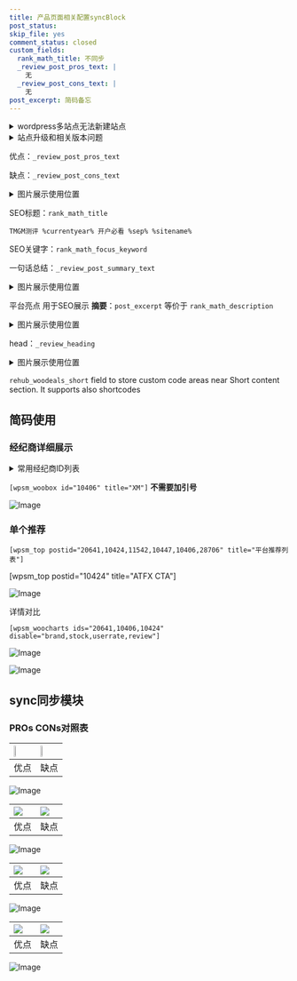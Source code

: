 ```yaml
---
title: 产品页面相关配置syncBlock
post_status: 
skip_file: yes
comment_status: closed
custom_fields:
  rank_math_title: 不同步
  _review_post_pros_text: |
    无
  _review_post_cons_text: |
    无
post_excerpt: 简码备忘
---
```

<details><summary>wordpress多站点无法新建站点</summary>

<li>和报错需要清理cookies一样的原因</li>
<li>wp-config.php里面<code>define( 'SUBDOMAIN_INSTALL', false );//子域名安装</code></li>
<li>新建子站点是用<code>define( 'SUBDOMAIN_INSTALL', true);//子域名安装</code> 完成以后，改成<code>false</code></li>
</details>

<details><summary>站点升级和相关版本问题</summary>

<p>wordpress：5.9.9
woocommerce：7.5.1
出现问题的地方：主题选项里面>><strong>Product layout >>compact style</strong></p>
<p>如何出现没有用过的字段 导致无法保存。先导出配置 然后进行修改，后面再次恢复即可。</p>
<p>出现部分字段无法显示时，需要返回默认布局后，对产品进行保存就好了。</p>
<p></p>
</details>

优点：`_review_post_pros_text`

缺点：`_review_post_cons_text`

<details><summary>图片展示使用位置</summary>

<img src="https://prod-files-secure.s3.us-west-2.amazonaws.com/39ed1227-6d7d-4570-be36-9ccd4a2c4241/f51d3d83-55d4-4bdf-9604-f37ec77ab556/Untitled.png?X-Amz-Algorithm=AWS4-HMAC-SHA256&X-Amz-Content-Sha256=UNSIGNED-PAYLOAD&X-Amz-Credential=ASIAZI2LB466RHVETYUU%2F20250922%2Fus-west-2%2Fs3%2Faws4_request&X-Amz-Date=20250922T105521Z&X-Amz-Expires=3600&X-Amz-Security-Token=IQoJb3JpZ2luX2VjEKP%2F%2F%2F%2F%2F%2F%2F%2F%2F%2FwEaCXVzLXdlc3QtMiJHMEUCIDstGTgSgYF%2FntlwJzd7rkXzDZV%2Bl4OUmsTXuCRazhi2AiEA%2FTTKCMFiKpSUpdEUR7rYoYVjOz%2BuDT%2FtsixSGiz7bEoq%2FwMILBAAGgw2Mzc0MjMxODM4MDUiDLcxQAu61Iy3stbWvyrcAy%2FsS8ZuPNig7mukPtX7LAB1R6%2BsTp%2FEMG8x8NbMZmYG%2BD%2FtWWltZ6mFh%2FNFlC2KUsYkApVB9fgYzrak%2BDryta50WJXhZwoPGLc7nfPzxH0s%2BWjLK3qHDQheplg9k0cp4F%2BiCe9uoUufjjZxMYNXNrH10yQ8q64Lahxx1gI%2Fl%2BvSiMBvTZt%2B5lysNKBumADtwVUjQ%2BthtLciisEfx9irKld%2BXEyGPplMobm2wSV2mCetzJOS%2BEBS8AIr6nRZOSbJ5%2BiixgsAGVIs5EzazceX2O7v3ySMTTJw05bIWKoBW2z1uH0ENvY6K8O7ouGKxHzewA6b3Ao1az7067XAwL%2BQB0WvKAdfw1uwJGxZ4zvElPhB%2FPG729%2Fm2fT%2FZsGW3JmOYPPkMtC%2BwOtgdN%2B%2FlUBt0WORXPRPzTb4Ku3UamWjztCyEZ5yE6Xc187SRNE%2F04yEEnZ3bUk8AX0Z0iSBkrudh0dV8WO4l4RV%2FPF%2BaOXNi9qHBQ7zAfEQSsq1%2FmOi3IcO5nMLYLzv9N1PRCElk16LXE5ZiQD6xyilOFLg02bJEOe7g1vfVT66nfCNSP0RaR2WiDW%2Fll%2BvhvoXk51jIe0lBWXBbLuBTD%2Bc2CpIcqWCy71ss7wJwDJLRYosrgCxMLTRxMYGOqUBI0u9QASwMAbIxcWfXushK72ofVU3sfSLY6aXr8t%2FWAff8MtJyKReUcUj2ZHBZIWvaGzsMk7OGutJsZs%2BIrIl8CMETXPXwSP8%2FjrfaewPgt%2BO2DRpJC4tXmdUnj29kg90koTtVxCd2jRBoQ%2FjZV6VX5CtblxLnNWfZEkaJoxKqMhe6MhBYx%2B%2FyJIIAI4XIOSSeJwQ01psVI4ubrD%2BH7GIAgHNDGPu&X-Amz-Signature=c431a992e3e0e623425e20a74d50270c2df39fa4e3c1b77e6c3483ade6d3386b&X-Amz-SignedHeaders=host&x-amz-checksum-mode=ENABLED&x-id=GetObject" alt="Image">
</details>

SEO标题：`rank_math_title`

`TMGM测评 %currentyear% 开户必看 %sep% %sitename%`

SEO关键字：`rank_math_focus_keyword`

一句话总结：`_review_post_summary_text`

<details><summary>图片展示使用位置</summary>

<img src="https://prod-files-secure.s3.us-west-2.amazonaws.com/39ed1227-6d7d-4570-be36-9ccd4a2c4241/4b96a922-296c-4f4e-8630-d1c870cbce01/Untitled.png?X-Amz-Algorithm=AWS4-HMAC-SHA256&X-Amz-Content-Sha256=UNSIGNED-PAYLOAD&X-Amz-Credential=ASIAZI2LB4662N2KBLWM%2F20250922%2Fus-west-2%2Fs3%2Faws4_request&X-Amz-Date=20250922T105521Z&X-Amz-Expires=3600&X-Amz-Security-Token=IQoJb3JpZ2luX2VjEKP%2F%2F%2F%2F%2F%2F%2F%2F%2F%2FwEaCXVzLXdlc3QtMiJGMEQCIDpg29ggLCUmDw9aSZztXZsbwoxUkhyrgRxfERA5RMuNAiAdV8ynEIkP7tq3oza8iIR%2B%2BBsul8jf%2FQZEmgMWgs4NYyr%2FAwgsEAAaDDYzNzQyMzE4MzgwNSIMaV5Edqn7UimuXyy1KtwDEz7ZN7MOUefM6ZA3h0s34yA5OOJJWBwQ%2BbNeNUN%2F1Nj6NAKzGF4j5VxPBGQGZqM5189ULoQH8m6YhtjLCVNVb4GmN7lZrZH3FiqjoXLQvkSYH9JLsFbvI9uoAeUye5mLzftwryRwNcLgoSflRh0esU%2Ffyapw3DlNzmU4KNmf4Hf1pWhXuMV%2FsRXADt0wKC%2Fsb4RD%2BWtx%2FD3g%2FHHdixlYlXiWj9d40oqsW6uAVGfwfgrBVM56wgVl%2FM9f0%2B9fGG5Blb30XRGdQ%2B93CAqQGddGW9HxY3S45tSjERFNwCRH7VFOF4J5eyfIbHrfsQVtWEQ7mMkO7xS61wOB1Ogt2s0ZGKrinvg6csrGIscuS8OnG106%2Bh2VQuwvfpyJiavZQmaoRNqX4gf8LP5IiCLu1KRbo551c0DwhdE4k%2Bmxha1QKfNr6G%2BgX8FtPmcHF0CXMz%2B9blmSYH1YRNJlq07yM6zMtnPCxgyhQ3QXsFF4KFajsMQQv8OpJhHsdEY87nWhBq1bNz%2FMnlFhQjhuH4QpFPhzKNBFJF7UT4GKvmOW2ALVLF7IbrJo2kKAoSb%2FdWamKkApEZBuRSRa7H1oZlxA7rXanmYA4ayFEkhjZ1BVbYTiLkJL0rvA0mKjrmf%2FcwIwotHExgY6pgFiuSlwb7F9IBBlcskHjLSjMahXBonekhRQ33Ebm8fjn4VehEsANNTfmF870SqxIeUpabCJhE8lTZ89FVfBFdKUl6vKLUtoZzUru6tZRM0ZbB0lqbCW9cZ5BZP2CXxY6CCy5TdJdpzmn3A2iQmFji6Jc5locZBfyCmv5mLmauz2iFCJUGNBy%2BIuK2zBaO5lPTA3wADle5x9THYJ6DABNCB6kiUc9xNp&X-Amz-Signature=ee6bb05a33ed143d4d942c98c514c73dcb1d73d04644edf964a26550d8fb40b3&X-Amz-SignedHeaders=host&x-amz-checksum-mode=ENABLED&x-id=GetObject" alt="Image">
</details>

平台亮点 用于SEO展示 **摘要**：`post_excerpt`  等价于 `rank_math_description`

<details><summary>图片展示使用位置</summary>

<img src="https://prod-files-secure.s3.us-west-2.amazonaws.com/39ed1227-6d7d-4570-be36-9ccd4a2c4241/1ee11f63-b60a-4dfe-a7a7-d58ff23b5d88/Untitled.png?X-Amz-Algorithm=AWS4-HMAC-SHA256&X-Amz-Content-Sha256=UNSIGNED-PAYLOAD&X-Amz-Credential=ASIAZI2LB466QIY5BX2S%2F20250922%2Fus-west-2%2Fs3%2Faws4_request&X-Amz-Date=20250922T105521Z&X-Amz-Expires=3600&X-Amz-Security-Token=IQoJb3JpZ2luX2VjEKP%2F%2F%2F%2F%2F%2F%2F%2F%2F%2FwEaCXVzLXdlc3QtMiJHMEUCIBtFelMT5e36JME89gWthJJGwgLpaB%2FA0Nz7NjZIKg6tAiEAiHODqkTFR5qrOn6cogYrNIvJ5C39IK1wdcQOhKrCzOMq%2FwMILBAAGgw2Mzc0MjMxODM4MDUiDLAfYxxKalKV9mf8WSrcAx3z6Nv%2B%2Fxw1KtytQbCD2KvpcUT7ZOaG%2BNKFYtQZ6MAxeK74woHEU2QSoPcvSXCz7sqFr7ANANUTSHWPdqyzu74sAtC4Xm7bk9XgjfkoR9wrFu8zJGf9FVMVbPhBj59XJoCgC742dU1cfOYjy3%2BYUVqb23EY%2FKgKXtg80RkPaVEbCrYzIr0%2FRYy7JibFzMJz9Tzc9R8sJRZonUNpWfboTGUB8ltogfdh7o0vuHZSeO6eIBXSnCoV%2F81ZdF5eIJdHhmPVtYTYXyDPHRbEkVqzDVfxtsoQp%2BnW%2F0vDCt6b5EjVS2s67C0w%2BvmZhf8PR0zv2myzoAtD82WdfFtc3F%2FKqJeAWiUuIgH%2FlVmP9xYH%2FnGlxFGyypN5VJCRejifTQMQStYjXIhKjbXqYOnGswBF2XMXrdfyrNaqF7%2FkolUVkYglhfkCbU2g8L5Mo2%2FJSSz6ufob%2B8bQcaitTjLdlyqRFBDpDIU9W7fzx7COKjGv%2FgbjYduz4WWyjb2uf94ICbp3aFTLo9Xaf%2BsTWOZTkobmeUuiTAObQz34kYG78c1P%2BJZmY682QAohbVtEsVbEWi84mMA5%2BWr2yvDg0DeA9AYuT4q%2Bo6P8wNh3zhJizxLIYgT%2FgyBzUWomqHlWla3GMK%2FRxMYGOqUBifX2%2BfO1VTkDrahVCcERS5unvv3XLlnYtQDr9C6o9SnUIHhRn3Qpt0D%2FDr3WAQn%2BMl3lyhIxlQiS3Ev8um0JO0A1Ik5iDnw3SPT7h7lDDcfENEP1yK9bZ6Hg2tsKgC0dFXZNEmzqlrteuiNlbgCJS7vHzfM%2BUQZ93MO06yBw%2BF2sQhVtxy%2FDB2I%2F%2B9Dtyb9QYTzvbChknwgFSlhUhi6TtN8fa9HS&X-Amz-Signature=bb10395de4e3160d8826dcf299cee1202d5134fbfaf24c4a154c8f0790718387&X-Amz-SignedHeaders=host&x-amz-checksum-mode=ENABLED&x-id=GetObject" alt="Image">
<img src="https://prod-files-secure.s3.us-west-2.amazonaws.com/39ed1227-6d7d-4570-be36-9ccd4a2c4241/ad4118b5-78d8-4fbe-801e-3b29b5d99c01/Untitled.png?X-Amz-Algorithm=AWS4-HMAC-SHA256&X-Amz-Content-Sha256=UNSIGNED-PAYLOAD&X-Amz-Credential=ASIAZI2LB466QIY5BX2S%2F20250922%2Fus-west-2%2Fs3%2Faws4_request&X-Amz-Date=20250922T105521Z&X-Amz-Expires=3600&X-Amz-Security-Token=IQoJb3JpZ2luX2VjEKP%2F%2F%2F%2F%2F%2F%2F%2F%2F%2FwEaCXVzLXdlc3QtMiJHMEUCIBtFelMT5e36JME89gWthJJGwgLpaB%2FA0Nz7NjZIKg6tAiEAiHODqkTFR5qrOn6cogYrNIvJ5C39IK1wdcQOhKrCzOMq%2FwMILBAAGgw2Mzc0MjMxODM4MDUiDLAfYxxKalKV9mf8WSrcAx3z6Nv%2B%2Fxw1KtytQbCD2KvpcUT7ZOaG%2BNKFYtQZ6MAxeK74woHEU2QSoPcvSXCz7sqFr7ANANUTSHWPdqyzu74sAtC4Xm7bk9XgjfkoR9wrFu8zJGf9FVMVbPhBj59XJoCgC742dU1cfOYjy3%2BYUVqb23EY%2FKgKXtg80RkPaVEbCrYzIr0%2FRYy7JibFzMJz9Tzc9R8sJRZonUNpWfboTGUB8ltogfdh7o0vuHZSeO6eIBXSnCoV%2F81ZdF5eIJdHhmPVtYTYXyDPHRbEkVqzDVfxtsoQp%2BnW%2F0vDCt6b5EjVS2s67C0w%2BvmZhf8PR0zv2myzoAtD82WdfFtc3F%2FKqJeAWiUuIgH%2FlVmP9xYH%2FnGlxFGyypN5VJCRejifTQMQStYjXIhKjbXqYOnGswBF2XMXrdfyrNaqF7%2FkolUVkYglhfkCbU2g8L5Mo2%2FJSSz6ufob%2B8bQcaitTjLdlyqRFBDpDIU9W7fzx7COKjGv%2FgbjYduz4WWyjb2uf94ICbp3aFTLo9Xaf%2BsTWOZTkobmeUuiTAObQz34kYG78c1P%2BJZmY682QAohbVtEsVbEWi84mMA5%2BWr2yvDg0DeA9AYuT4q%2Bo6P8wNh3zhJizxLIYgT%2FgyBzUWomqHlWla3GMK%2FRxMYGOqUBifX2%2BfO1VTkDrahVCcERS5unvv3XLlnYtQDr9C6o9SnUIHhRn3Qpt0D%2FDr3WAQn%2BMl3lyhIxlQiS3Ev8um0JO0A1Ik5iDnw3SPT7h7lDDcfENEP1yK9bZ6Hg2tsKgC0dFXZNEmzqlrteuiNlbgCJS7vHzfM%2BUQZ93MO06yBw%2BF2sQhVtxy%2FDB2I%2F%2B9Dtyb9QYTzvbChknwgFSlhUhi6TtN8fa9HS&X-Amz-Signature=7287389dd2c878e5ec55751360d258ce2788c40079d943b5e6ddcff89b6c7822&X-Amz-SignedHeaders=host&x-amz-checksum-mode=ENABLED&x-id=GetObject" alt="Image">
<img src="https://prod-files-secure.s3.us-west-2.amazonaws.com/39ed1227-6d7d-4570-be36-9ccd4a2c4241/a38cf7c9-a79c-4b64-9e94-13589fe0758b/Untitled.png?X-Amz-Algorithm=AWS4-HMAC-SHA256&X-Amz-Content-Sha256=UNSIGNED-PAYLOAD&X-Amz-Credential=ASIAZI2LB466QIY5BX2S%2F20250922%2Fus-west-2%2Fs3%2Faws4_request&X-Amz-Date=20250922T105521Z&X-Amz-Expires=3600&X-Amz-Security-Token=IQoJb3JpZ2luX2VjEKP%2F%2F%2F%2F%2F%2F%2F%2F%2F%2FwEaCXVzLXdlc3QtMiJHMEUCIBtFelMT5e36JME89gWthJJGwgLpaB%2FA0Nz7NjZIKg6tAiEAiHODqkTFR5qrOn6cogYrNIvJ5C39IK1wdcQOhKrCzOMq%2FwMILBAAGgw2Mzc0MjMxODM4MDUiDLAfYxxKalKV9mf8WSrcAx3z6Nv%2B%2Fxw1KtytQbCD2KvpcUT7ZOaG%2BNKFYtQZ6MAxeK74woHEU2QSoPcvSXCz7sqFr7ANANUTSHWPdqyzu74sAtC4Xm7bk9XgjfkoR9wrFu8zJGf9FVMVbPhBj59XJoCgC742dU1cfOYjy3%2BYUVqb23EY%2FKgKXtg80RkPaVEbCrYzIr0%2FRYy7JibFzMJz9Tzc9R8sJRZonUNpWfboTGUB8ltogfdh7o0vuHZSeO6eIBXSnCoV%2F81ZdF5eIJdHhmPVtYTYXyDPHRbEkVqzDVfxtsoQp%2BnW%2F0vDCt6b5EjVS2s67C0w%2BvmZhf8PR0zv2myzoAtD82WdfFtc3F%2FKqJeAWiUuIgH%2FlVmP9xYH%2FnGlxFGyypN5VJCRejifTQMQStYjXIhKjbXqYOnGswBF2XMXrdfyrNaqF7%2FkolUVkYglhfkCbU2g8L5Mo2%2FJSSz6ufob%2B8bQcaitTjLdlyqRFBDpDIU9W7fzx7COKjGv%2FgbjYduz4WWyjb2uf94ICbp3aFTLo9Xaf%2BsTWOZTkobmeUuiTAObQz34kYG78c1P%2BJZmY682QAohbVtEsVbEWi84mMA5%2BWr2yvDg0DeA9AYuT4q%2Bo6P8wNh3zhJizxLIYgT%2FgyBzUWomqHlWla3GMK%2FRxMYGOqUBifX2%2BfO1VTkDrahVCcERS5unvv3XLlnYtQDr9C6o9SnUIHhRn3Qpt0D%2FDr3WAQn%2BMl3lyhIxlQiS3Ev8um0JO0A1Ik5iDnw3SPT7h7lDDcfENEP1yK9bZ6Hg2tsKgC0dFXZNEmzqlrteuiNlbgCJS7vHzfM%2BUQZ93MO06yBw%2BF2sQhVtxy%2FDB2I%2F%2B9Dtyb9QYTzvbChknwgFSlhUhi6TtN8fa9HS&X-Amz-Signature=5bd414cdd01c65c5eb504aec326b47ef01cec7f42ff1009281ecf52cc1047f4b&X-Amz-SignedHeaders=host&x-amz-checksum-mode=ENABLED&x-id=GetObject" alt="Image">
<img src="https://prod-files-secure.s3.us-west-2.amazonaws.com/39ed1227-6d7d-4570-be36-9ccd4a2c4241/7da6fc1e-d2ac-42ae-8c75-cb5749aa18f6/Untitled.png?X-Amz-Algorithm=AWS4-HMAC-SHA256&X-Amz-Content-Sha256=UNSIGNED-PAYLOAD&X-Amz-Credential=ASIAZI2LB466QIY5BX2S%2F20250922%2Fus-west-2%2Fs3%2Faws4_request&X-Amz-Date=20250922T105521Z&X-Amz-Expires=3600&X-Amz-Security-Token=IQoJb3JpZ2luX2VjEKP%2F%2F%2F%2F%2F%2F%2F%2F%2F%2FwEaCXVzLXdlc3QtMiJHMEUCIBtFelMT5e36JME89gWthJJGwgLpaB%2FA0Nz7NjZIKg6tAiEAiHODqkTFR5qrOn6cogYrNIvJ5C39IK1wdcQOhKrCzOMq%2FwMILBAAGgw2Mzc0MjMxODM4MDUiDLAfYxxKalKV9mf8WSrcAx3z6Nv%2B%2Fxw1KtytQbCD2KvpcUT7ZOaG%2BNKFYtQZ6MAxeK74woHEU2QSoPcvSXCz7sqFr7ANANUTSHWPdqyzu74sAtC4Xm7bk9XgjfkoR9wrFu8zJGf9FVMVbPhBj59XJoCgC742dU1cfOYjy3%2BYUVqb23EY%2FKgKXtg80RkPaVEbCrYzIr0%2FRYy7JibFzMJz9Tzc9R8sJRZonUNpWfboTGUB8ltogfdh7o0vuHZSeO6eIBXSnCoV%2F81ZdF5eIJdHhmPVtYTYXyDPHRbEkVqzDVfxtsoQp%2BnW%2F0vDCt6b5EjVS2s67C0w%2BvmZhf8PR0zv2myzoAtD82WdfFtc3F%2FKqJeAWiUuIgH%2FlVmP9xYH%2FnGlxFGyypN5VJCRejifTQMQStYjXIhKjbXqYOnGswBF2XMXrdfyrNaqF7%2FkolUVkYglhfkCbU2g8L5Mo2%2FJSSz6ufob%2B8bQcaitTjLdlyqRFBDpDIU9W7fzx7COKjGv%2FgbjYduz4WWyjb2uf94ICbp3aFTLo9Xaf%2BsTWOZTkobmeUuiTAObQz34kYG78c1P%2BJZmY682QAohbVtEsVbEWi84mMA5%2BWr2yvDg0DeA9AYuT4q%2Bo6P8wNh3zhJizxLIYgT%2FgyBzUWomqHlWla3GMK%2FRxMYGOqUBifX2%2BfO1VTkDrahVCcERS5unvv3XLlnYtQDr9C6o9SnUIHhRn3Qpt0D%2FDr3WAQn%2BMl3lyhIxlQiS3Ev8um0JO0A1Ik5iDnw3SPT7h7lDDcfENEP1yK9bZ6Hg2tsKgC0dFXZNEmzqlrteuiNlbgCJS7vHzfM%2BUQZ93MO06yBw%2BF2sQhVtxy%2FDB2I%2F%2B9Dtyb9QYTzvbChknwgFSlhUhi6TtN8fa9HS&X-Amz-Signature=bd96c75b6473b38adad8e1fe99e2dcc8c15af0823363f599582419f16e1460bd&X-Amz-SignedHeaders=host&x-amz-checksum-mode=ENABLED&x-id=GetObject" alt="Image">
<img src="https://prod-files-secure.s3.us-west-2.amazonaws.com/39ed1227-6d7d-4570-be36-9ccd4a2c4241/7e97f40a-eaee-47f5-b2f9-475f96808fa7/Untitled.png?X-Amz-Algorithm=AWS4-HMAC-SHA256&X-Amz-Content-Sha256=UNSIGNED-PAYLOAD&X-Amz-Credential=ASIAZI2LB466QIY5BX2S%2F20250922%2Fus-west-2%2Fs3%2Faws4_request&X-Amz-Date=20250922T105521Z&X-Amz-Expires=3600&X-Amz-Security-Token=IQoJb3JpZ2luX2VjEKP%2F%2F%2F%2F%2F%2F%2F%2F%2F%2FwEaCXVzLXdlc3QtMiJHMEUCIBtFelMT5e36JME89gWthJJGwgLpaB%2FA0Nz7NjZIKg6tAiEAiHODqkTFR5qrOn6cogYrNIvJ5C39IK1wdcQOhKrCzOMq%2FwMILBAAGgw2Mzc0MjMxODM4MDUiDLAfYxxKalKV9mf8WSrcAx3z6Nv%2B%2Fxw1KtytQbCD2KvpcUT7ZOaG%2BNKFYtQZ6MAxeK74woHEU2QSoPcvSXCz7sqFr7ANANUTSHWPdqyzu74sAtC4Xm7bk9XgjfkoR9wrFu8zJGf9FVMVbPhBj59XJoCgC742dU1cfOYjy3%2BYUVqb23EY%2FKgKXtg80RkPaVEbCrYzIr0%2FRYy7JibFzMJz9Tzc9R8sJRZonUNpWfboTGUB8ltogfdh7o0vuHZSeO6eIBXSnCoV%2F81ZdF5eIJdHhmPVtYTYXyDPHRbEkVqzDVfxtsoQp%2BnW%2F0vDCt6b5EjVS2s67C0w%2BvmZhf8PR0zv2myzoAtD82WdfFtc3F%2FKqJeAWiUuIgH%2FlVmP9xYH%2FnGlxFGyypN5VJCRejifTQMQStYjXIhKjbXqYOnGswBF2XMXrdfyrNaqF7%2FkolUVkYglhfkCbU2g8L5Mo2%2FJSSz6ufob%2B8bQcaitTjLdlyqRFBDpDIU9W7fzx7COKjGv%2FgbjYduz4WWyjb2uf94ICbp3aFTLo9Xaf%2BsTWOZTkobmeUuiTAObQz34kYG78c1P%2BJZmY682QAohbVtEsVbEWi84mMA5%2BWr2yvDg0DeA9AYuT4q%2Bo6P8wNh3zhJizxLIYgT%2FgyBzUWomqHlWla3GMK%2FRxMYGOqUBifX2%2BfO1VTkDrahVCcERS5unvv3XLlnYtQDr9C6o9SnUIHhRn3Qpt0D%2FDr3WAQn%2BMl3lyhIxlQiS3Ev8um0JO0A1Ik5iDnw3SPT7h7lDDcfENEP1yK9bZ6Hg2tsKgC0dFXZNEmzqlrteuiNlbgCJS7vHzfM%2BUQZ93MO06yBw%2BF2sQhVtxy%2FDB2I%2F%2B9Dtyb9QYTzvbChknwgFSlhUhi6TtN8fa9HS&X-Amz-Signature=39535a8d3bd95eeb23be919a2bc200b8b555f060eac5e4a0b24c1ffbddde9c52&X-Amz-SignedHeaders=host&x-amz-checksum-mode=ENABLED&x-id=GetObject" alt="Image">
</details>

head：`_review_heading`

<details><summary>图片展示使用位置</summary>

<img src="https://prod-files-secure.s3.us-west-2.amazonaws.com/39ed1227-6d7d-4570-be36-9ccd4a2c4241/3a4650ad-9887-415c-889a-edd51fa54f27/Untitled.png?X-Amz-Algorithm=AWS4-HMAC-SHA256&X-Amz-Content-Sha256=UNSIGNED-PAYLOAD&X-Amz-Credential=ASIAZI2LB46642PCCNXK%2F20250922%2Fus-west-2%2Fs3%2Faws4_request&X-Amz-Date=20250922T105521Z&X-Amz-Expires=3600&X-Amz-Security-Token=IQoJb3JpZ2luX2VjEKP%2F%2F%2F%2F%2F%2F%2F%2F%2F%2FwEaCXVzLXdlc3QtMiJHMEUCIQDdmJDMlGguqEGxA%2FjMRSTeqx8Ay5%2FTgveJfFeidtAguwIgKN34RpAxYDjE96EofxOjHrV7AINwJYemSwB9q1Zfc7Iq%2FwMILBAAGgw2Mzc0MjMxODM4MDUiDGvp1FyPZHlaxC4f1SrcAyQGsQJWfMuGCIwtUzM0stqQHkCEcjOWr8aRlFrb%2BhrrIt2gPhygcArpi%2Fm4O0CULVeYELigtS%2FJetSlG0%2Bj%2B6lhidnRa7dZ7EAeTkMnCClaBYsLlOn2%2F2DI61wtVksRnsQgs%2Bd8PWRLr48oYmF6AtepcYSYPqoq%2F%2B3YDxBDr0diZMMyQs7L3wEPp8a848zivFdgZ1dKsJVLG6GgkFaSg5yk%2FDCxzNmbF%2F7iNy27CF0C3n%2B2DBpyQPPJEn4FRJvga4vAuCUxGNTEshPdVxCPjC7%2F79Od8ynBGu8zmS1AqiIGf607Uwa8FfK4zshxzdP%2BfCT7V2wIkzhd7loyWimDlyLeZzniAnL5CTHpkImwsTmCoB5%2Ft1KkMPZk61boBda%2FHmG88eojqn%2F1e9ZwWAyDxkU8VLJGIgVAU9djFczxWtYfxYTspUMkHnp5B6wtc5EWunwWIxj1bvfO51vGO4%2FW4L9XZmwK332GDhnGjfR8kxZN%2BFkKPJkVPqjoofdzrp6SqO2IiZrZmgrTglKAe9TncSBEgGdogDYJDIq9mPDTNOIKa6HwMWSXGpWPvo2BSyhSWsdW4Tu529VHGuW%2FnUV2q8t0bk%2BoOJdJPDlIl6wNnqhfKYHxAZrcChJNB10cMLrSxMYGOqUBDnxqKPIG5jTIMZjZzuxvPZR1Naj4TRXOtdjtK5XUG4ZQ%2F04V%2B8cTcTexz5rbhMTxJr8%2BTusuE7kXG6gWNOHZrBek1H8%2F7rUYGerCLUeTfdUPS4zLcFwZXG7KeEtloidvJBOooyMNE7xqhLpI3gIYMMYBSocFqfciQ77dF4ZdsCxQejmSr18RatJNzhH78LerOEchC9VYuJszjiTxR7GlautD0Cnw&X-Amz-Signature=521e3db084c0a9af6194e6b2b37df082a2ed7b9c51f43b6f2523cf2785f2b22a&X-Amz-SignedHeaders=host&x-amz-checksum-mode=ENABLED&x-id=GetObject" alt="Image">
</details>

`rehub_woodeals_short`	field to store custom code areas near Short content section. It supports also shortcodes



## 简码使用

### 经纪商详细展示

<details><summary>常用经纪商ID列表</summary>

<pre><code class="php">嘉盛 ===> 20641  [wpsm_woobox id="20641" title="嘉盛"]
易信easymarkets ===> 11542  [wpsm_woobox id="11542" title="易信easymarkets"]
ATFX外汇 ===> 10424  [wpsm_woobox id="10424" title="ATFX"]
XM ===> 10406  [wpsm_woobox id="10406" title="XM"]
TMGM ===> 29622  [wpsm_woobox id="29622" title="TMGM"]
HYCM ===> 10447  [wpsm_woobox id="10447" title="HYCM"]
fpmarkets澳福外汇 ===> 20639  [wpsm_woobox id="20639" title="fpmarkets澳福外汇"]</code></pre>
</details>

`[wpsm_woobox id="10406" title="XM"]` **不需要加引号**

![Image](https://prod-files-secure.s3.us-west-2.amazonaws.com/39ed1227-6d7d-4570-be36-9ccd4a2c4241/4f898f9d-0fa7-4e43-acd3-ac6bc7be575a/Untitled.png?X-Amz-Algorithm=AWS4-HMAC-SHA256&X-Amz-Content-Sha256=UNSIGNED-PAYLOAD&X-Amz-Credential=ASIAZI2LB466QIV7Y25R%2F20250922%2Fus-west-2%2Fs3%2Faws4_request&X-Amz-Date=20250922T105518Z&X-Amz-Expires=3600&X-Amz-Security-Token=IQoJb3JpZ2luX2VjEKP%2F%2F%2F%2F%2F%2F%2F%2F%2F%2FwEaCXVzLXdlc3QtMiJIMEYCIQDjhNHlDqIYafboRTHMgcbwXzxZdOLFxGU09FY5KrQ1FgIhAPg83Jn1eAm3WnyUrnGEC%2FcIZMrblbTXH8Koi%2FVDzr6pKv8DCCwQABoMNjM3NDIzMTgzODA1IgyQba44zyiLCjM56owq3AObEsr4ErhbkEHorZXaSu%2F%2FyZFMO1q8Y84dB8Kje2rQcoUP5g9cpBtXj4jfu6EBciDofWjOtaYLPNw5kUQ7WFLnkM5E8wcTiLQ5PE1AjRxP4Z2kdIONQ4iYkrd19V5HHnWzrWP73n7oOV%2FakaV58QNsylKdONUtJDB%2BRFNmN6f9GZfhNnfV4b1Lc46P%2FwgiSnPGeuRXJy3BNyxWjOiMTtvc7OQleQKRYF4HniMMT4EbKtrfq8XZ872WJ2jrud3nawS4020oE7q6K16%2BpdnAZxEd7M9hOH4fJ5xkvVgvXQ7SDFXyfMUGTQ%2BJaKm05DIW2%2FUiVj7%2B9iBSx1GuhKK4N5C8V7roBp7E%2FXgQVudWvMydIWNFjUQxMl%2BZIFIbE3Kc7lDgVo0FEITKRej1NMjJBKKlkGtdZQVtJ7VxdsicVLa1kCoNys77ia0nlqz3Vtc0aSbmxaBJKfksQl%2B5lfzbsjCHSkx7XeBdEMivjOuU4Z5TOSOOViIeF0pxYtPOpn5TsbtASXQQTbLtL%2BbfcQb7YUdxp%2Fp3qC9%2FWk154B1%2FdvAKd%2BXMgwJGc%2FJ%2FdVWFmBURRBAJ0d8IXAwX%2FYaT20Ulct5S%2FnrKJ3ePqnyxryrCK2wMAhbOIJUHVIAJ30iCfjCK0sTGBjqkASCVuKbUMom7%2BekHarblMROvjCYQmtLUeImfyH8wuD6is0NPgP%2Bj0iymUAA5vQbAXLfgEUz%2FOkGidepA7ceUqLaLUCDgmQVdBT8R1oiJ%2FQa6lZ6BuqZ1M6HpC%2FbVoIdS03xDEjDY8tMbPXnVO7Rk%2BQWQUlCQWFwhnrJDRvBtbv81IhIDa4xNNIfoxKRvhun%2BSiIFU1asLtFHx9I6iXGdb6estyA1&X-Amz-Signature=6b76399e3248381ac2c49a95a05acbefd3e241ddf722f9760add3da41a201a62&X-Amz-SignedHeaders=host&x-amz-checksum-mode=ENABLED&x-id=GetObject)

### 单个推荐
`[wpsm_top postid="20641,10424,11542,10447,10406,28706" title="平台推荐列表"]`

[wpsm_top postid="10424" title="ATFX CTA"]

![Image](https://prod-files-secure.s3.us-west-2.amazonaws.com/39ed1227-6d7d-4570-be36-9ccd4a2c4241/5ac620dc-51a8-48b6-b55d-91f47299193c/Untitled.png?X-Amz-Algorithm=AWS4-HMAC-SHA256&X-Amz-Content-Sha256=UNSIGNED-PAYLOAD&X-Amz-Credential=ASIAZI2LB466QIV7Y25R%2F20250922%2Fus-west-2%2Fs3%2Faws4_request&X-Amz-Date=20250922T105518Z&X-Amz-Expires=3600&X-Amz-Security-Token=IQoJb3JpZ2luX2VjEKP%2F%2F%2F%2F%2F%2F%2F%2F%2F%2FwEaCXVzLXdlc3QtMiJIMEYCIQDjhNHlDqIYafboRTHMgcbwXzxZdOLFxGU09FY5KrQ1FgIhAPg83Jn1eAm3WnyUrnGEC%2FcIZMrblbTXH8Koi%2FVDzr6pKv8DCCwQABoMNjM3NDIzMTgzODA1IgyQba44zyiLCjM56owq3AObEsr4ErhbkEHorZXaSu%2F%2FyZFMO1q8Y84dB8Kje2rQcoUP5g9cpBtXj4jfu6EBciDofWjOtaYLPNw5kUQ7WFLnkM5E8wcTiLQ5PE1AjRxP4Z2kdIONQ4iYkrd19V5HHnWzrWP73n7oOV%2FakaV58QNsylKdONUtJDB%2BRFNmN6f9GZfhNnfV4b1Lc46P%2FwgiSnPGeuRXJy3BNyxWjOiMTtvc7OQleQKRYF4HniMMT4EbKtrfq8XZ872WJ2jrud3nawS4020oE7q6K16%2BpdnAZxEd7M9hOH4fJ5xkvVgvXQ7SDFXyfMUGTQ%2BJaKm05DIW2%2FUiVj7%2B9iBSx1GuhKK4N5C8V7roBp7E%2FXgQVudWvMydIWNFjUQxMl%2BZIFIbE3Kc7lDgVo0FEITKRej1NMjJBKKlkGtdZQVtJ7VxdsicVLa1kCoNys77ia0nlqz3Vtc0aSbmxaBJKfksQl%2B5lfzbsjCHSkx7XeBdEMivjOuU4Z5TOSOOViIeF0pxYtPOpn5TsbtASXQQTbLtL%2BbfcQb7YUdxp%2Fp3qC9%2FWk154B1%2FdvAKd%2BXMgwJGc%2FJ%2FdVWFmBURRBAJ0d8IXAwX%2FYaT20Ulct5S%2FnrKJ3ePqnyxryrCK2wMAhbOIJUHVIAJ30iCfjCK0sTGBjqkASCVuKbUMom7%2BekHarblMROvjCYQmtLUeImfyH8wuD6is0NPgP%2Bj0iymUAA5vQbAXLfgEUz%2FOkGidepA7ceUqLaLUCDgmQVdBT8R1oiJ%2FQa6lZ6BuqZ1M6HpC%2FbVoIdS03xDEjDY8tMbPXnVO7Rk%2BQWQUlCQWFwhnrJDRvBtbv81IhIDa4xNNIfoxKRvhun%2BSiIFU1asLtFHx9I6iXGdb6estyA1&X-Amz-Signature=96c44719d1c5bd354900f0e23c73555bb161c20b41afce36151d3734ceb7ffa1&X-Amz-SignedHeaders=host&x-amz-checksum-mode=ENABLED&x-id=GetObject)

详情对比

`[wpsm_woocharts ids="20641,10406,10424" disable="brand,stock,userrate,review"]`

![Image](https://prod-files-secure.s3.us-west-2.amazonaws.com/39ed1227-6d7d-4570-be36-9ccd4a2c4241/bf3ba45f-b9f3-4295-8aef-b4a495fd25f4/Untitled.png?X-Amz-Algorithm=AWS4-HMAC-SHA256&X-Amz-Content-Sha256=UNSIGNED-PAYLOAD&X-Amz-Credential=ASIAZI2LB466QIV7Y25R%2F20250922%2Fus-west-2%2Fs3%2Faws4_request&X-Amz-Date=20250922T105519Z&X-Amz-Expires=3600&X-Amz-Security-Token=IQoJb3JpZ2luX2VjEKP%2F%2F%2F%2F%2F%2F%2F%2F%2F%2FwEaCXVzLXdlc3QtMiJIMEYCIQDjhNHlDqIYafboRTHMgcbwXzxZdOLFxGU09FY5KrQ1FgIhAPg83Jn1eAm3WnyUrnGEC%2FcIZMrblbTXH8Koi%2FVDzr6pKv8DCCwQABoMNjM3NDIzMTgzODA1IgyQba44zyiLCjM56owq3AObEsr4ErhbkEHorZXaSu%2F%2FyZFMO1q8Y84dB8Kje2rQcoUP5g9cpBtXj4jfu6EBciDofWjOtaYLPNw5kUQ7WFLnkM5E8wcTiLQ5PE1AjRxP4Z2kdIONQ4iYkrd19V5HHnWzrWP73n7oOV%2FakaV58QNsylKdONUtJDB%2BRFNmN6f9GZfhNnfV4b1Lc46P%2FwgiSnPGeuRXJy3BNyxWjOiMTtvc7OQleQKRYF4HniMMT4EbKtrfq8XZ872WJ2jrud3nawS4020oE7q6K16%2BpdnAZxEd7M9hOH4fJ5xkvVgvXQ7SDFXyfMUGTQ%2BJaKm05DIW2%2FUiVj7%2B9iBSx1GuhKK4N5C8V7roBp7E%2FXgQVudWvMydIWNFjUQxMl%2BZIFIbE3Kc7lDgVo0FEITKRej1NMjJBKKlkGtdZQVtJ7VxdsicVLa1kCoNys77ia0nlqz3Vtc0aSbmxaBJKfksQl%2B5lfzbsjCHSkx7XeBdEMivjOuU4Z5TOSOOViIeF0pxYtPOpn5TsbtASXQQTbLtL%2BbfcQb7YUdxp%2Fp3qC9%2FWk154B1%2FdvAKd%2BXMgwJGc%2FJ%2FdVWFmBURRBAJ0d8IXAwX%2FYaT20Ulct5S%2FnrKJ3ePqnyxryrCK2wMAhbOIJUHVIAJ30iCfjCK0sTGBjqkASCVuKbUMom7%2BekHarblMROvjCYQmtLUeImfyH8wuD6is0NPgP%2Bj0iymUAA5vQbAXLfgEUz%2FOkGidepA7ceUqLaLUCDgmQVdBT8R1oiJ%2FQa6lZ6BuqZ1M6HpC%2FbVoIdS03xDEjDY8tMbPXnVO7Rk%2BQWQUlCQWFwhnrJDRvBtbv81IhIDa4xNNIfoxKRvhun%2BSiIFU1asLtFHx9I6iXGdb6estyA1&X-Amz-Signature=33ef615099dfcb3bfcca9b09ff1c65b6a336dd887225ca12e4c6b2558e01d0eb&X-Amz-SignedHeaders=host&x-amz-checksum-mode=ENABLED&x-id=GetObject)

![Image](https://prod-files-secure.s3.us-west-2.amazonaws.com/39ed1227-6d7d-4570-be36-9ccd4a2c4241/30bc56ef-f383-4b48-9768-2ebc9e436ec0/Untitled.png?X-Amz-Algorithm=AWS4-HMAC-SHA256&X-Amz-Content-Sha256=UNSIGNED-PAYLOAD&X-Amz-Credential=ASIAZI2LB466QIV7Y25R%2F20250922%2Fus-west-2%2Fs3%2Faws4_request&X-Amz-Date=20250922T105519Z&X-Amz-Expires=3600&X-Amz-Security-Token=IQoJb3JpZ2luX2VjEKP%2F%2F%2F%2F%2F%2F%2F%2F%2F%2FwEaCXVzLXdlc3QtMiJIMEYCIQDjhNHlDqIYafboRTHMgcbwXzxZdOLFxGU09FY5KrQ1FgIhAPg83Jn1eAm3WnyUrnGEC%2FcIZMrblbTXH8Koi%2FVDzr6pKv8DCCwQABoMNjM3NDIzMTgzODA1IgyQba44zyiLCjM56owq3AObEsr4ErhbkEHorZXaSu%2F%2FyZFMO1q8Y84dB8Kje2rQcoUP5g9cpBtXj4jfu6EBciDofWjOtaYLPNw5kUQ7WFLnkM5E8wcTiLQ5PE1AjRxP4Z2kdIONQ4iYkrd19V5HHnWzrWP73n7oOV%2FakaV58QNsylKdONUtJDB%2BRFNmN6f9GZfhNnfV4b1Lc46P%2FwgiSnPGeuRXJy3BNyxWjOiMTtvc7OQleQKRYF4HniMMT4EbKtrfq8XZ872WJ2jrud3nawS4020oE7q6K16%2BpdnAZxEd7M9hOH4fJ5xkvVgvXQ7SDFXyfMUGTQ%2BJaKm05DIW2%2FUiVj7%2B9iBSx1GuhKK4N5C8V7roBp7E%2FXgQVudWvMydIWNFjUQxMl%2BZIFIbE3Kc7lDgVo0FEITKRej1NMjJBKKlkGtdZQVtJ7VxdsicVLa1kCoNys77ia0nlqz3Vtc0aSbmxaBJKfksQl%2B5lfzbsjCHSkx7XeBdEMivjOuU4Z5TOSOOViIeF0pxYtPOpn5TsbtASXQQTbLtL%2BbfcQb7YUdxp%2Fp3qC9%2FWk154B1%2FdvAKd%2BXMgwJGc%2FJ%2FdVWFmBURRBAJ0d8IXAwX%2FYaT20Ulct5S%2FnrKJ3ePqnyxryrCK2wMAhbOIJUHVIAJ30iCfjCK0sTGBjqkASCVuKbUMom7%2BekHarblMROvjCYQmtLUeImfyH8wuD6is0NPgP%2Bj0iymUAA5vQbAXLfgEUz%2FOkGidepA7ceUqLaLUCDgmQVdBT8R1oiJ%2FQa6lZ6BuqZ1M6HpC%2FbVoIdS03xDEjDY8tMbPXnVO7Rk%2BQWQUlCQWFwhnrJDRvBtbv81IhIDa4xNNIfoxKRvhun%2BSiIFU1asLtFHx9I6iXGdb6estyA1&X-Amz-Signature=f738b60999bea6c292878fcd0bdc0af750cbcd1522c796dbf5e9248bfa5734ac&X-Amz-SignedHeaders=host&x-amz-checksum-mode=ENABLED&x-id=GetObject)

## sync同步模块

### PROs CONs对照表

| <img src="https://cdn.ifttt.fun/gh/jarlin8/OSS@main/icons/customize/pros.svg" height="auto" width="37.3%"> | <img src="https://cdn.ifttt.fun/gh/jarlin8/OSS@main/icons/customize/cons.svg" height="auto" width="28.8%"> |
| :--- | :--- |
| 优点 | 缺点 |

![Image](https://prod-files-secure.s3.us-west-2.amazonaws.com/39ed1227-6d7d-4570-be36-9ccd4a2c4241/8742b755-dfb5-4004-9a5f-d6e561664bd8/Untitled.png?X-Amz-Algorithm=AWS4-HMAC-SHA256&X-Amz-Content-Sha256=UNSIGNED-PAYLOAD&X-Amz-Credential=ASIAZI2LB466QIV7Y25R%2F20250922%2Fus-west-2%2Fs3%2Faws4_request&X-Amz-Date=20250922T105519Z&X-Amz-Expires=3600&X-Amz-Security-Token=IQoJb3JpZ2luX2VjEKP%2F%2F%2F%2F%2F%2F%2F%2F%2F%2FwEaCXVzLXdlc3QtMiJIMEYCIQDjhNHlDqIYafboRTHMgcbwXzxZdOLFxGU09FY5KrQ1FgIhAPg83Jn1eAm3WnyUrnGEC%2FcIZMrblbTXH8Koi%2FVDzr6pKv8DCCwQABoMNjM3NDIzMTgzODA1IgyQba44zyiLCjM56owq3AObEsr4ErhbkEHorZXaSu%2F%2FyZFMO1q8Y84dB8Kje2rQcoUP5g9cpBtXj4jfu6EBciDofWjOtaYLPNw5kUQ7WFLnkM5E8wcTiLQ5PE1AjRxP4Z2kdIONQ4iYkrd19V5HHnWzrWP73n7oOV%2FakaV58QNsylKdONUtJDB%2BRFNmN6f9GZfhNnfV4b1Lc46P%2FwgiSnPGeuRXJy3BNyxWjOiMTtvc7OQleQKRYF4HniMMT4EbKtrfq8XZ872WJ2jrud3nawS4020oE7q6K16%2BpdnAZxEd7M9hOH4fJ5xkvVgvXQ7SDFXyfMUGTQ%2BJaKm05DIW2%2FUiVj7%2B9iBSx1GuhKK4N5C8V7roBp7E%2FXgQVudWvMydIWNFjUQxMl%2BZIFIbE3Kc7lDgVo0FEITKRej1NMjJBKKlkGtdZQVtJ7VxdsicVLa1kCoNys77ia0nlqz3Vtc0aSbmxaBJKfksQl%2B5lfzbsjCHSkx7XeBdEMivjOuU4Z5TOSOOViIeF0pxYtPOpn5TsbtASXQQTbLtL%2BbfcQb7YUdxp%2Fp3qC9%2FWk154B1%2FdvAKd%2BXMgwJGc%2FJ%2FdVWFmBURRBAJ0d8IXAwX%2FYaT20Ulct5S%2FnrKJ3ePqnyxryrCK2wMAhbOIJUHVIAJ30iCfjCK0sTGBjqkASCVuKbUMom7%2BekHarblMROvjCYQmtLUeImfyH8wuD6is0NPgP%2Bj0iymUAA5vQbAXLfgEUz%2FOkGidepA7ceUqLaLUCDgmQVdBT8R1oiJ%2FQa6lZ6BuqZ1M6HpC%2FbVoIdS03xDEjDY8tMbPXnVO7Rk%2BQWQUlCQWFwhnrJDRvBtbv81IhIDa4xNNIfoxKRvhun%2BSiIFU1asLtFHx9I6iXGdb6estyA1&X-Amz-Signature=346a4e23fa3f756b3013dbf1fb21f4873a45430ae38fe7e8455fc163f05ce40f&X-Amz-SignedHeaders=host&x-amz-checksum-mode=ENABLED&x-id=GetObject)

| <img src="https://cdn.ifttt.fun/gh/jarlin8/OSS@main/icons/customize/pros1.svg" height="auto"> | <img src="https://cdn.ifttt.fun/gh/jarlin8/OSS@main/icons/customize/cons1.svg" height="auto"> |
| :--- | :--- |
| 优点 | 缺点 |

![Image](https://prod-files-secure.s3.us-west-2.amazonaws.com/39ed1227-6d7d-4570-be36-9ccd4a2c4241/806358f8-c9c4-4e17-bb35-c6c76a5397a5/Untitled.png?X-Amz-Algorithm=AWS4-HMAC-SHA256&X-Amz-Content-Sha256=UNSIGNED-PAYLOAD&X-Amz-Credential=ASIAZI2LB466QIV7Y25R%2F20250922%2Fus-west-2%2Fs3%2Faws4_request&X-Amz-Date=20250922T105519Z&X-Amz-Expires=3600&X-Amz-Security-Token=IQoJb3JpZ2luX2VjEKP%2F%2F%2F%2F%2F%2F%2F%2F%2F%2FwEaCXVzLXdlc3QtMiJIMEYCIQDjhNHlDqIYafboRTHMgcbwXzxZdOLFxGU09FY5KrQ1FgIhAPg83Jn1eAm3WnyUrnGEC%2FcIZMrblbTXH8Koi%2FVDzr6pKv8DCCwQABoMNjM3NDIzMTgzODA1IgyQba44zyiLCjM56owq3AObEsr4ErhbkEHorZXaSu%2F%2FyZFMO1q8Y84dB8Kje2rQcoUP5g9cpBtXj4jfu6EBciDofWjOtaYLPNw5kUQ7WFLnkM5E8wcTiLQ5PE1AjRxP4Z2kdIONQ4iYkrd19V5HHnWzrWP73n7oOV%2FakaV58QNsylKdONUtJDB%2BRFNmN6f9GZfhNnfV4b1Lc46P%2FwgiSnPGeuRXJy3BNyxWjOiMTtvc7OQleQKRYF4HniMMT4EbKtrfq8XZ872WJ2jrud3nawS4020oE7q6K16%2BpdnAZxEd7M9hOH4fJ5xkvVgvXQ7SDFXyfMUGTQ%2BJaKm05DIW2%2FUiVj7%2B9iBSx1GuhKK4N5C8V7roBp7E%2FXgQVudWvMydIWNFjUQxMl%2BZIFIbE3Kc7lDgVo0FEITKRej1NMjJBKKlkGtdZQVtJ7VxdsicVLa1kCoNys77ia0nlqz3Vtc0aSbmxaBJKfksQl%2B5lfzbsjCHSkx7XeBdEMivjOuU4Z5TOSOOViIeF0pxYtPOpn5TsbtASXQQTbLtL%2BbfcQb7YUdxp%2Fp3qC9%2FWk154B1%2FdvAKd%2BXMgwJGc%2FJ%2FdVWFmBURRBAJ0d8IXAwX%2FYaT20Ulct5S%2FnrKJ3ePqnyxryrCK2wMAhbOIJUHVIAJ30iCfjCK0sTGBjqkASCVuKbUMom7%2BekHarblMROvjCYQmtLUeImfyH8wuD6is0NPgP%2Bj0iymUAA5vQbAXLfgEUz%2FOkGidepA7ceUqLaLUCDgmQVdBT8R1oiJ%2FQa6lZ6BuqZ1M6HpC%2FbVoIdS03xDEjDY8tMbPXnVO7Rk%2BQWQUlCQWFwhnrJDRvBtbv81IhIDa4xNNIfoxKRvhun%2BSiIFU1asLtFHx9I6iXGdb6estyA1&X-Amz-Signature=3dce55a3b371e6e02e7e5ca9eb29e2c6d170e981f954a5e20567921d5e6f19e0&X-Amz-SignedHeaders=host&x-amz-checksum-mode=ENABLED&x-id=GetObject)

| <img src="https://cdn.ifttt.fun/gh/jarlin8/OSS@main/icons/customize/pros2.svg" height="auto"> | <img src="https://cdn.ifttt.fun/gh/jarlin8/OSS@main/icons/customize/cons2.svg" height="auto"> |
| :--- | :--- |
| 优点 | 缺点 |

![Image](https://prod-files-secure.s3.us-west-2.amazonaws.com/39ed1227-6d7d-4570-be36-9ccd4a2c4241/a9245ec9-70dd-4005-b534-0d54315fc5f3/Untitled.png?X-Amz-Algorithm=AWS4-HMAC-SHA256&X-Amz-Content-Sha256=UNSIGNED-PAYLOAD&X-Amz-Credential=ASIAZI2LB466QIV7Y25R%2F20250922%2Fus-west-2%2Fs3%2Faws4_request&X-Amz-Date=20250922T105519Z&X-Amz-Expires=3600&X-Amz-Security-Token=IQoJb3JpZ2luX2VjEKP%2F%2F%2F%2F%2F%2F%2F%2F%2F%2FwEaCXVzLXdlc3QtMiJIMEYCIQDjhNHlDqIYafboRTHMgcbwXzxZdOLFxGU09FY5KrQ1FgIhAPg83Jn1eAm3WnyUrnGEC%2FcIZMrblbTXH8Koi%2FVDzr6pKv8DCCwQABoMNjM3NDIzMTgzODA1IgyQba44zyiLCjM56owq3AObEsr4ErhbkEHorZXaSu%2F%2FyZFMO1q8Y84dB8Kje2rQcoUP5g9cpBtXj4jfu6EBciDofWjOtaYLPNw5kUQ7WFLnkM5E8wcTiLQ5PE1AjRxP4Z2kdIONQ4iYkrd19V5HHnWzrWP73n7oOV%2FakaV58QNsylKdONUtJDB%2BRFNmN6f9GZfhNnfV4b1Lc46P%2FwgiSnPGeuRXJy3BNyxWjOiMTtvc7OQleQKRYF4HniMMT4EbKtrfq8XZ872WJ2jrud3nawS4020oE7q6K16%2BpdnAZxEd7M9hOH4fJ5xkvVgvXQ7SDFXyfMUGTQ%2BJaKm05DIW2%2FUiVj7%2B9iBSx1GuhKK4N5C8V7roBp7E%2FXgQVudWvMydIWNFjUQxMl%2BZIFIbE3Kc7lDgVo0FEITKRej1NMjJBKKlkGtdZQVtJ7VxdsicVLa1kCoNys77ia0nlqz3Vtc0aSbmxaBJKfksQl%2B5lfzbsjCHSkx7XeBdEMivjOuU4Z5TOSOOViIeF0pxYtPOpn5TsbtASXQQTbLtL%2BbfcQb7YUdxp%2Fp3qC9%2FWk154B1%2FdvAKd%2BXMgwJGc%2FJ%2FdVWFmBURRBAJ0d8IXAwX%2FYaT20Ulct5S%2FnrKJ3ePqnyxryrCK2wMAhbOIJUHVIAJ30iCfjCK0sTGBjqkASCVuKbUMom7%2BekHarblMROvjCYQmtLUeImfyH8wuD6is0NPgP%2Bj0iymUAA5vQbAXLfgEUz%2FOkGidepA7ceUqLaLUCDgmQVdBT8R1oiJ%2FQa6lZ6BuqZ1M6HpC%2FbVoIdS03xDEjDY8tMbPXnVO7Rk%2BQWQUlCQWFwhnrJDRvBtbv81IhIDa4xNNIfoxKRvhun%2BSiIFU1asLtFHx9I6iXGdb6estyA1&X-Amz-Signature=09a3d2dc51d46d94f4025b5a583670fb69f007b891631d01e8974589ba37b10f&X-Amz-SignedHeaders=host&x-amz-checksum-mode=ENABLED&x-id=GetObject)

| <img src="https://cdn.ifttt.fun/gh/jarlin8/OSS@main/icons/customize/pros3.svg" height="auto"> | <img src="https://cdn.ifttt.fun/gh/jarlin8/OSS@main/icons/customize/cons3.svg" height="auto"> |
| :--- | :--- |
| 优点 | 缺点 |

![Image](https://prod-files-secure.s3.us-west-2.amazonaws.com/39ed1227-6d7d-4570-be36-9ccd4a2c4241/e1e580a2-2e5c-4780-9ff4-19c318fc2284/Untitled.png?X-Amz-Algorithm=AWS4-HMAC-SHA256&X-Amz-Content-Sha256=UNSIGNED-PAYLOAD&X-Amz-Credential=ASIAZI2LB466QIV7Y25R%2F20250922%2Fus-west-2%2Fs3%2Faws4_request&X-Amz-Date=20250922T105519Z&X-Amz-Expires=3600&X-Amz-Security-Token=IQoJb3JpZ2luX2VjEKP%2F%2F%2F%2F%2F%2F%2F%2F%2F%2FwEaCXVzLXdlc3QtMiJIMEYCIQDjhNHlDqIYafboRTHMgcbwXzxZdOLFxGU09FY5KrQ1FgIhAPg83Jn1eAm3WnyUrnGEC%2FcIZMrblbTXH8Koi%2FVDzr6pKv8DCCwQABoMNjM3NDIzMTgzODA1IgyQba44zyiLCjM56owq3AObEsr4ErhbkEHorZXaSu%2F%2FyZFMO1q8Y84dB8Kje2rQcoUP5g9cpBtXj4jfu6EBciDofWjOtaYLPNw5kUQ7WFLnkM5E8wcTiLQ5PE1AjRxP4Z2kdIONQ4iYkrd19V5HHnWzrWP73n7oOV%2FakaV58QNsylKdONUtJDB%2BRFNmN6f9GZfhNnfV4b1Lc46P%2FwgiSnPGeuRXJy3BNyxWjOiMTtvc7OQleQKRYF4HniMMT4EbKtrfq8XZ872WJ2jrud3nawS4020oE7q6K16%2BpdnAZxEd7M9hOH4fJ5xkvVgvXQ7SDFXyfMUGTQ%2BJaKm05DIW2%2FUiVj7%2B9iBSx1GuhKK4N5C8V7roBp7E%2FXgQVudWvMydIWNFjUQxMl%2BZIFIbE3Kc7lDgVo0FEITKRej1NMjJBKKlkGtdZQVtJ7VxdsicVLa1kCoNys77ia0nlqz3Vtc0aSbmxaBJKfksQl%2B5lfzbsjCHSkx7XeBdEMivjOuU4Z5TOSOOViIeF0pxYtPOpn5TsbtASXQQTbLtL%2BbfcQb7YUdxp%2Fp3qC9%2FWk154B1%2FdvAKd%2BXMgwJGc%2FJ%2FdVWFmBURRBAJ0d8IXAwX%2FYaT20Ulct5S%2FnrKJ3ePqnyxryrCK2wMAhbOIJUHVIAJ30iCfjCK0sTGBjqkASCVuKbUMom7%2BekHarblMROvjCYQmtLUeImfyH8wuD6is0NPgP%2Bj0iymUAA5vQbAXLfgEUz%2FOkGidepA7ceUqLaLUCDgmQVdBT8R1oiJ%2FQa6lZ6BuqZ1M6HpC%2FbVoIdS03xDEjDY8tMbPXnVO7Rk%2BQWQUlCQWFwhnrJDRvBtbv81IhIDa4xNNIfoxKRvhun%2BSiIFU1asLtFHx9I6iXGdb6estyA1&X-Amz-Signature=bb0c825819c85cca6665edd4a920c7722dec259fe7aa260b0be61926f5e9fb73&X-Amz-SignedHeaders=host&x-amz-checksum-mode=ENABLED&x-id=GetObject)